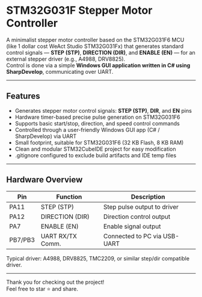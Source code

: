 # STM32G031F Stepper Motor Controller

A minimalist stepper motor controller based on the STM32G031F6 MCU (like 1 dollar cost WeAct Studio STM32G031Fx) that generates standard control signals — **STEP (STP)**, **DIRECTION (DIR)**, and **ENABLE (EN)** — for an external stepper driver (e.g., A4988, DRV8825).  
Control is done via a simple **Windows GUI application written in C# using SharpDevelop**, communicating over UART.

---

## Features

- Generates stepper motor control signals: **STEP (STP)**, **DIR**, and **EN** pins  
- Hardware timer-based precise pulse generation on STM32G031F6  
- Supports basic start/stop, direction, and speed control commands  
- Controlled through a user-friendly Windows GUI app (C# / SharpDevelop) via UART  
- Small footprint, suitable for STM32G031F6 (32 KB Flash, 8 KB RAM)  
- Clean and modular STM32CubeIDE project for easy modification  
- .gitignore configured to exclude build artifacts and IDE temp files  

---

## Hardware Overview

| Pin         | Function               | Description                         |
|-------------|------------------------|-----------------------------------|
| PA11        | STEP (STP)             | Step pulse output to driver       |
| PA12        | DIRECTION (DIR)        | Direction control output           |
| PA7         | ENABLE (EN)            | Enable signal output               |
| PB7/PB3     | UART RX/TX Comm.       | Connected to PC via USB-UART   |

Typical driver: A4988, DRV8825, TMC2209, or similar step/dir compatible driver.

---

Thank you for checking out the project!  
Feel free to star ⭐ and share.
